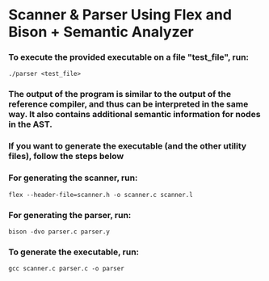 # Scanner & Parser Using Flex and Bison + Semantic Analyzer

### To execute the provided executable on a file "test_file", run:
`./parser <test_file>`

### The output of the program is similar to the output of the reference compiler, and thus can be interpreted in the same way. It also contains additional semantic information for nodes in the AST.

### If you want to generate the executable (and the other utility files), follow the steps below

### For generating the scanner, run:
`flex --header-file=scanner.h -o scanner.c scanner.l`

### For generating the parser, run:
`bison -dvo parser.c parser.y`

### To generate the executable, run:
`gcc scanner.c parser.c -o parser`